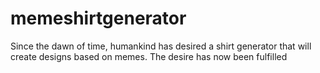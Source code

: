 memeshirtgenerator
==================

Since the dawn of time, humankind has desired a shirt generator that will create designs based on memes. The desire has now been fulfilled

